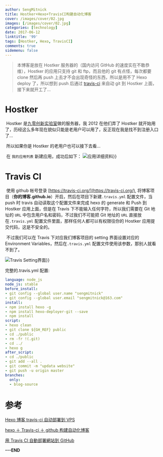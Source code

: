 ```yaml
---
author: SengMitnick
title: Hostker+Hexo+TravisCI构建自动化博客
cover: /images/cover/02.jpg
images: [/images/cover/02.jpg]
categories: [technology]
date: 2017-06-12
linktitle: '99'
tags: [Hostker, Hexo, TravisCI]
comments: true
sidemenu: false
---
```


> 本博客是放在 Hostker 服务器的（国内访问 GitHub 的速度实在不敢恭维），Hostker 的应用只支持 git 和 ftp，而且他的 git 有点怪，每次都要 clone 然后再 push 上去才不会出现奇怪的东西，所以是用不了 Hexo deploy 了，所以想到 push 后通过 [travis-ci](https://travis-ci.org/) 来自动 git 到 Hostker 上面，接下来就开工了…

<!--more-->

# Hostker

​ Hostker 是[九零创新实验室](https://www.90.cx/)做的服务器，我 2012 在他们弄了 Hostker 就开始用了，历经这么多年现在貌似只能是老用户可以用了，反正现在我是找不到注册入口了...

​ 所以如果你是 Hostker 的老用户也可以接下去看...

​ 在 `我的应用列表` 新建应用，成功后如下：
<Image  name="1.png" alt="应用详细资料" caption="应用详细资料" >}}

# Travis CI

​ 使用 github 帐号登录 [https://travis-ci.org/](https://travis-ci.org/), 将博客项目（**你的博客.github.io**）开启，然后在项目下新建`.travis.yml` 配置文件，当 push 时 travis 自动读取这个配置文件来完成 hexo 的 generate 和 Push 到 Hostker 应用上面，但是在 Travis 下不能输入任何字符，所以我们需要在 Git 地址的 `URL` 中包含用户名和密码，不过我们不可能把 Git 地址的 `URL` 直接放在`.travis.yml` 配置文件里面，那样任何人都可以有权限往你的 Hostker 应用提交代码，这是不安全的。

​ 不过我们可以在 Travis 下对应我们博客项目的 setting 界面设置对应的 Environment Variables，然后在`.travis.yml` 配置文件使用该参数，那别人就看不到了。

<Image  name="2.png" alt="Travis Setting界面" caption="Travis Setting界面" >}}

完整的.travis.yml 配置:

```YAML
language: node_js
node_js: stable
before_install:
- git config --global user.name "sengmitnick"
- git config --global user.email "sengmitnick@163.com"
install:
- npm install hexo -g
- npm install hexo-deployer-git --save
- npm install
script:
- hexo clean
- git clone ${GH_REF} public
- cd ./public
- rm -fr !(.git)
- cd ../
- hexo g
after_script:
- cd ./public
- git add --all .
- git commit -m "updata website"
- git push -u origin master
branches:
  only:
  - blog-source
```

# 参考

[Hexo 博客 travis-ci 自动部署到 VPS](https://uedsky.com/2016-06/travis-deploy/)

[hexo ＋ Travis-ci ＋ github 构建自动化博客](http://blog.csdn.net/u012373815/article/details/53574002)

[用 Travis CI 自動部署網站到 GitHub](https://zespia.tw/blog/2015/01/21/continuous-deployment-to-github-with-travis/)

**---END**
